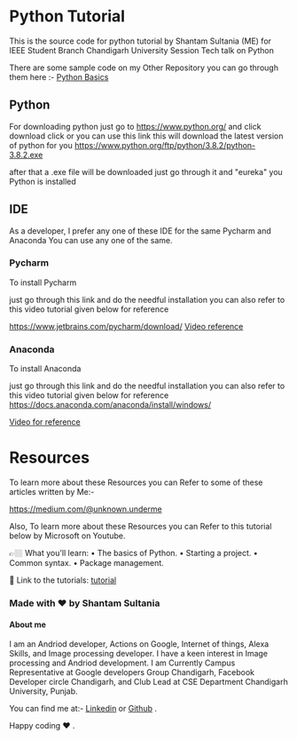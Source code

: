 # Python Tutorial 

This is the source code for python tutorial by Shantam Sultania (ME) for IEEE Student Branch Chandigarh University Session Tech talk on Python 

There are some sample code on my Other Repository you can go through them here :- [Python Basics](https://github.com/shantamsultania/Pythonbasics)


## Python 

For downloading python just go to https://www.python.org/ and click download click or you can use this link this will download the latest version of python for you https://www.python.org/ftp/python/3.8.2/python-3.8.2.exe

after that a .exe file will be downloaded just go through it and "eureka" you Python is installed

## IDE 

As a developer, I prefer any one of these IDE for the same Pycharm and Anaconda You can use any one of the same.

### Pycharm

To install Pycharm 

just go through this link and do the needful installation you can also refer to this video tutorial given below for reference 

https://www.jetbrains.com/pycharm/download/
[Video reference](https://www.youtube.com/watch?v=AUiM1UaRCPc) 

### Anaconda 

To install Anaconda

just go through this link and do the needful installation you can also refer to this video tutorial given below for reference 
https://docs.anaconda.com/anaconda/install/windows/

[Video for reference](https://www.youtube.com/watch?v=T3ff57rxTa8)

# Resources 

To learn more about these Resources you can Refer to some of these articles written by Me:-

https://medium.com/@unknown.underme

Also, To learn more about these Resources you can Refer to this tutorial below by Microsoft on Youtube.

👉🏼 What you'll learn:
• The basics of Python.
• Starting a project.
• Common syntax.
• Package management.

🔗 Link to the tutorials: [tutorial](https://www.youtube.com/playlist?list=PLlrxD0HtieHhS8VzuMCfQD4uJ9yne1mE6)


### Made with ❤️ by Shantam Sultania
#### About me

I am an Andriod developer, Actions on Google, Internet of things, Alexa Skills, and Image processing developer.
I have a keen interest in Image processing and Andriod development.
I am Currently Campus Representative at Google developers Group Chandigarh, Facebook Developer circle Chandigarh, and Club Lead at CSE Department Chandigarh University, Punjab.

You can find me at:-
[Linkedin](https://www.linkedin.com/in/shantam-sultania-737084175/) or [Github](https://github.com/shantamsultania) .

Happy coding ❤️ .

